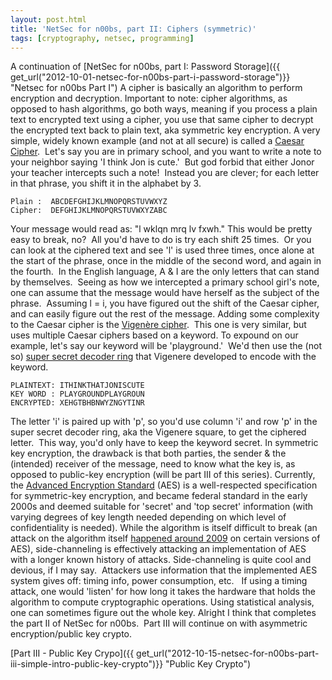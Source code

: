 ```yaml
---
layout: post.html
title: 'NetSec for n00bs, part II: Ciphers (symmetric)'
tags: [cryptography, netsec, programming]
---
```


A continuation of [NetSec for n00bs, part I: Password Storage]({{ get_url("2012-10-01-netsec-for-n00bs-part-i-password-storage")}} "Netsec for n00bs Part I") A cipher is basically an algorithm to perform encryption and decryption. Important to note: cipher algorithms, as opposed to hash algorithms, go both ways, meaning if you process a plain text to encrypted text using a cipher, you use that same cipher to decrypt the encrypted text back to plain text, aka symmetric key encryption. A very simple, widely known example (and not at all secure) is called a [Caesar Cipher][Caesar Cipher].  Let's say you are in primary school, and you want to write a note to your neighbor saying 'I think Jon is cute.'  But god forbid that either Jonor your teacher intercepts such a note!  Instead you are clever; for each letter in that phrase, you shift it in the alphabet by 3.

    Plain :  ABCDEFGHIJKLMNOPQRSTUVWXYZ
    Cipher:  DEFGHIJKLMNOPQRSTUVWXYZABC

Your message would read as: "l wklqn mrq lv fxwh." This would be pretty easy to break, no?  All you'd have to do is try each shift 25 times.  Or you can look at the ciphered text and see 'l' is used three times, once alone at the start of the phrase, once in the middle of the second word, and again in the fourth.  In the English language, A & I are the only letters that can stand by themselves.  Seeing as how we intercepted a primary school girl's note, one can assume that the message would have
herself as the subject of the phrase.  Assuming l = i, you have figured out the shift of the Caesar cipher, and can easily figure out the rest of the message. Adding some complexity to the Caesar cipher is the [Vigenère cipher][Vigenère cipher].  This one is very similar, but uses multiple Caesar ciphers based on a keyword. To expound on our example, let's say our keyword will be 'playground.'  We'd then use the (not so) [super secret decoder ring][super secret decoder ring] that Vigenere developed to encode with the keyword.

    PLAINTEXT: ITHINKTHATJONISCUTE
    KEY WORD : PLAYGROUNDPLAYGROUN
    ENCRYPTED: XEHGTBHBNWYZNGYTINR

The letter 'i' is paired up with 'p', so you'd use column 'i' and row 'p' in the super secret decoder ring, aka the Vigenere square, to get the ciphered letter.  This way, you'd only have to keep the keyword secret. In symmetric key encryption, the drawback is that both parties, the sender & the (intended) receiver of the message, need to know what the key is, as opposed to public-key encryption (will be part III of this series). Currently, the [Advanced Encryption Standard][Advanced Encryption Standard] (AES) is a well-respected specification for symmetric-key encryption, and became federal standard in the early 2000s and deemed suitable for 'secret' and 'top secret' information (with varying degrees of key length needed depending on which level of confidentiality is needed). While the algorithm is itself difficult to break (an attack on the algorithm itself [happened around 2009][happened around 2009] on certain versions of AES), side-channeling is effectively attacking an implementation of AES with a longer known history of attacks. Side-channeling is quite cool and devious, if I may say.  Attackers use information that the implemented AES system gives off: timing info, power consumption, etc.   If using a
timing attack, one would 'listen' for how long it takes the hardware that holds the algorithm to compute cryptographic operations. Using statistical analysis, one can sometimes figure out the whole key. Alright I think that completes the part II of NetSec for n00bs.  Part III will continue on with asymmetric encryption/public key crypto.

[Part III - Public Key Crypo]({{ get_url("2012-10-15-netsec-for-n00bs-part-iii-simple-intro-public-key-crypto")}} "Public Key Crypto")


[NetSec for n00bs]: http://www.roguelynn.com/2012/10/01/netsec-for-n00bs-part-i-password-storage/ "NetSec for n00bs, part I: Password Storage"
[Caesar Cipher]: http://en.wikipedia.org/wiki/Caesar_cipher "Wiki: Caesar Cipher"
[Vigenère cipher]: http://en.wikipedia.org/wiki/Vigen%C3%A8re_cipher "wiki Vigenere cipher"
[super secret decoder ring]: http://en.wikipedia.org/w/index.php?title=File:Vigen%C3%A8re_square_shading.svg&page=1 "Vigenere square"
[Advanced Encryption Standard]: http://en.wikipedia.org/wiki/Advanced_Encryption_Standard "Wiki: AES"
[happened around 2009]: http://en.wikipedia.org/wiki/Advanced_Encryption_Standard#Known_attacks "Wiki: AES known attacks"
